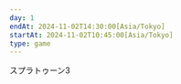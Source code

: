 ```yaml
---
day: 1
endAt: 2024-11-02T14:30:00[Asia/Tokyo]
startAt: 2024-11-02T10:45:00[Asia/Tokyo]
type: game
---
```


スプラトゥーン3
